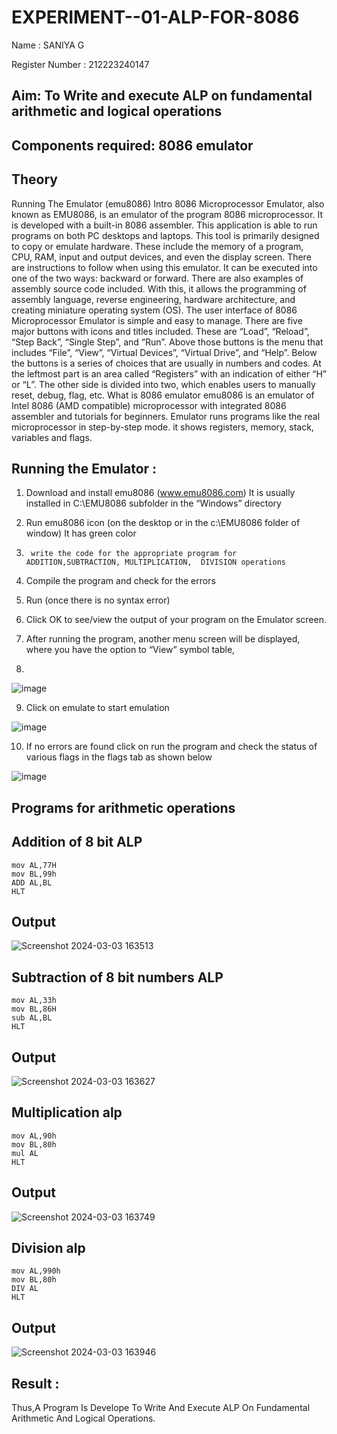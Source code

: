 # EXPERIMENT--01-ALP-FOR-8086
Name : SANIYA G


Register Number : 212223240147






## Aim: To Write and execute ALP on fundamental arithmetic and logical operations
## Components required: 8086  emulator 
## Theory 
Running The Emulator (emu8086) Intro 8086 Microprocessor Emulator, also known as EMU8086, is an emulator of the program 8086 microprocessor. It is developed with a built-in 8086 assembler. This application is able to run programs on both PC desktops and laptops. This tool is primarily designed to copy or emulate hardware. These include the memory of a program, CPU, RAM, input and output devices, and even the display screen. There are instructions to follow when using this emulator. It can be executed into one of the two ways: backward or forward. There are also examples of assembly source code included. With this, it allows the programming of assembly language, reverse engineering, hardware architecture, and creating miniature operating system (OS). The user interface of 8086 Microprocessor Emulator is simple and easy to manage. There are five major buttons with icons and titles included. These are “Load”, “Reload”, “Step Back”, “Single Step”, and “Run”. Above those buttons is the menu that includes “File”, “View”, “Virtual Devices”, “Virtual Drive”, and “Help”. Below the buttons is a series of choices that are usually in numbers and codes. At the leftmost part is an area called “Registers” with an indication of either “H” or “L”. The other side is divided into two, which enables users to manually reset, debug, flag, etc. What is 8086 emulator emu8086 is an emulator of Intel 8086 (AMD compatible) microprocessor with integrated 8086 assembler and tutorials for beginners. Emulator runs programs like the real microprocessor in step-by-step mode. it shows registers, memory, stack, variables and flags.


 ## Running the Emulator :
1.	Download and install emu8086 (www.emu8086.com) It is usually installed in C:\EMU8086 subfolder in the “Windows” directory
2.	  Run  emu8086 icon (on the desktop or in the c:\EMU8086 folder of window) It has green color 
 
 
3.		write the code for the appropriate program for ADDITION,SUBTRACTION, MULTIPLICATION,  DIVISION operations 

4.	 Compile the program and check for the errors 
5.	Run (once there is no syntax error) 

6.	Click OK to see/view the output of your program on the Emulator screen. 


7.	After running the program, another menu screen will be displayed, where you have the option to “View” symbol table,
8.	 


![image](https://user-images.githubusercontent.com/36288975/189273263-d65baae9-4b8f-4723-afb3-c0ffa4052b04.png)











9.	Click on emulate to start emulation 








![image](https://user-images.githubusercontent.com/36288975/189273273-9bb36ec1-e2e8-4892-8d35-37707332bfdc.png)








10.	If no errors are found click on run the program and check the status of various flags in the flags tab as shown below 






![image](https://user-images.githubusercontent.com/36288975/189273277-113a2a33-4a40-4ff8-95a5-ecd3a1f504fe.png)







## Programs for arithmetic  operations

## Addition  of 8 bit ALP 
```
mov AL,77H
mov BL,99h
ADD AL,BL
HLT
```


## Output  
![Screenshot 2024-03-03 163513](https://github.com/saniyaganesamoorthy/EXPERIMENT--01-ALP-FOR-8086/assets/145742583/e08e63f1-a4ce-4609-a3dc-53db547fe25c)

## Subtraction   of 8 bit numbers  ALP 
```
mov AL,33h
mov BL,86H
sub AL,BL
HLT
```
 
## Output  
![Screenshot 2024-03-03 163627](https://github.com/saniyaganesamoorthy/EXPERIMENT--01-ALP-FOR-8086/assets/145742583/3616e0de-8de4-44fd-aac5-08d0676dc09b)

## Multiplication alp 
```
mov AL,90h
mov BL,80h
mul AL
HLT
```
 ## Output  

![Screenshot 2024-03-03 163749](https://github.com/saniyaganesamoorthy/EXPERIMENT--01-ALP-FOR-8086/assets/145742583/b19197cd-aabb-4f29-bc65-f1e0f47730d4)

## Division alp 
```
mov AL,990h
mov BL,80h
DIV AL
HLT
```
## Output  


![Screenshot 2024-03-03 163946](https://github.com/saniyaganesamoorthy/EXPERIMENT--01-ALP-FOR-8086/assets/145742583/742e3ce8-932d-4055-a656-ba184f290ccd)


## Result :
 Thus,A Program Is Develope To Write And Execute ALP On Fundamental Arithmetic And Logical
 Operations.








